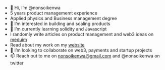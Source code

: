 - 👋 Hi, I’m @nonsoikenwa
- 5 years product managememt experience
- Applied physics and Business management degree
- 👀 I’m interested in building and scaling products
- 🌱 I’m currently learning solidity and Javascript
- I randomly write articles on product management and web3 ideas on [meduim](https://medium.com/@nonsoikenwa)
- Read about my work on my [website](https://nonsoikenwa.carrd.co/)
- 💞️ I’m looking to collaborate on web3, payments and startup projects
- 📫 Reach out to me on nonsoikenwa@gmail.com and @nonsoikenwa on twitter


